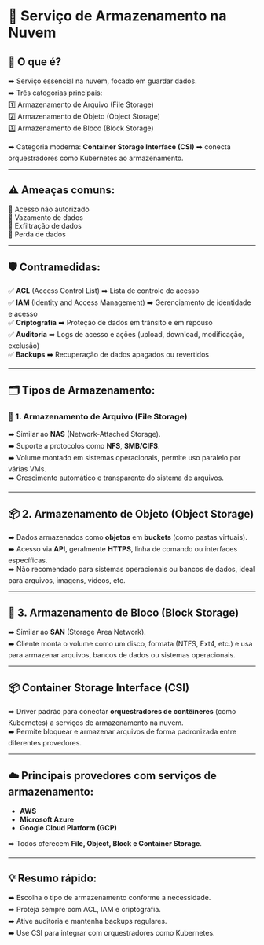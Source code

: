 # 💾 Serviço de Armazenamento na Nuvem

## 📌 O que é?
➡️ Serviço essencial na nuvem, focado em guardar dados.  
➡️ Três categorias principais:  
1️⃣ Armazenamento de Arquivo (File Storage)  
2️⃣ Armazenamento de Objeto (Object Storage)  
3️⃣ Armazenamento de Bloco (Block Storage)  

➡️ Categoria moderna: **Container Storage Interface (CSI)** ➡️ conecta orquestradores como Kubernetes ao armazenamento.

---

## ⚠️ Ameaças comuns:
🚫 Acesso não autorizado  
🚫 Vazamento de dados  
🚫 Exfiltração de dados  
🚫 Perda de dados

---

## 🛡️ Contramedidas:

✅ **ACL** (Access Control List) ➡️ Lista de controle de acesso  
✅ **IAM** (Identity and Access Management) ➡️ Gerenciamento de identidade e acesso  
✅ **Criptografia** ➡️ Proteção de dados em trânsito e em repouso  
✅ **Auditoria** ➡️ Logs de acesso e ações (upload, download, modificação, exclusão)  
✅ **Backups** ➡️ Recuperação de dados apagados ou revertidos  

---

## 🗂️ Tipos de Armazenamento:

### 📁 1. Armazenamento de Arquivo (File Storage)
➡️ Similar ao **NAS** (Network-Attached Storage).  
➡️ Suporte a protocolos como **NFS**, **SMB/CIFS**.  
➡️ Volume montado em sistemas operacionais, permite uso paralelo por várias VMs.  
➡️ Crescimento automático e transparente do sistema de arquivos.

---

## 📦 2. Armazenamento de Objeto (Object Storage)
➡️ Dados armazenados como **objetos** em **buckets** (como pastas virtuais).  
➡️ Acesso via **API**, geralmente **HTTPS**, linha de comando ou interfaces específicas.  
➡️ Não recomendado para sistemas operacionais ou bancos de dados, ideal para arquivos, imagens, vídeos, etc.

---

## 💽 3. Armazenamento de Bloco (Block Storage)
➡️ Similar ao **SAN** (Storage Area Network).  
➡️ Cliente monta o volume como um disco, formata (NTFS, Ext4, etc.) e usa para armazenar arquivos, bancos de dados ou sistemas operacionais.  

---

## 📦 Container Storage Interface (CSI)
➡️ Driver padrão para conectar **orquestradores de contêineres** (como Kubernetes) a serviços de armazenamento na nuvem.  
➡️ Permite bloquear e armazenar arquivos de forma padronizada entre diferentes provedores.

---

## ☁️ Principais provedores com serviços de armazenamento:
- **AWS**  
- **Microsoft Azure**  
- **Google Cloud Platform (GCP)**  

➡️ Todos oferecem **File, Object, Block e Container Storage**.

---

## 💡 Resumo rápido:
➡️ Escolha o tipo de armazenamento conforme a necessidade.  
➡️ Proteja sempre com ACL, IAM e criptografia.  
➡️ Ative auditoria e mantenha backups regulares.  
➡️ Use CSI para integrar com orquestradores como Kubernetes.

